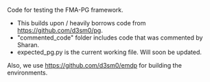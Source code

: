 Code for testing the FMA-PG framework.

- This builds upon / heavily borrows code from https://github.com/d3sm0/pg.
- "commented_code" folder includes code that was commented by Sharan.
- expected_pg.py is the current working file. Will soon be updated.

Also, we use https://github.com/d3sm0/emdp for building the environments.